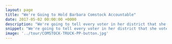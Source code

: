 ```yaml
---
layout: page
title: "We're Going to Hold Barbara Comstock Accountable"
date: 2017-05-02 00:00:00 +0000
description: "We're going to tell every voter in her district that she voted with Trump to defund Planned Parenthood."
snippet: "We're going to tell every voter in her district that she voted with Trump to defund Planned Parenthood."
image: '../tour/COMSTOCK-TRUCK-PP-button.jpg'
---
```

